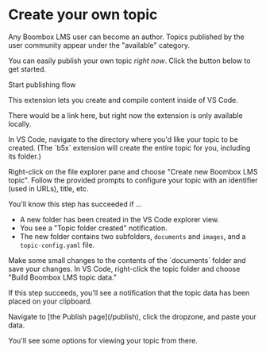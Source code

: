 # Create your own topic

Any Boombox LMS user can become an author. Topics published by the user community appear under the "available" category.

You can easily publish your own topic _right now_. Click the button below to get started.

<continue-button>Start publishing flow</continue-button>

<checklist>

<step title='Install the b5x VS Code extension'>
This extension lets you create and compile content inside of VS Code.

There would be a link here, but right now the extension is only available locally.
</step>

<step title='Create your new topic'>
In VS Code, navigate to the directory where you'd like your topic to be created. (The `b5x` extension will create the entire topic for you, including its folder.)

Right-click on the file explorer pane and choose "Create new Boombox LMS topic". Follow the provided prompts to configure your topic with an identifier (used in URLs), title, etc.

You'll know this step has succeeded if ...
- A new folder has been created in the VS Code explorer view.
- You see a "Topic folder created" notification.
- The new folder contains two subfolders, `documents` and `images`, and a `topic-config.yaml` file.
</step>

<step title="Edit your topic's documents">
Make some small changes to the contents of the `documents` folder and save your changes.
</step>

<step title="Compile your topic data">
In VS Code, right-click the topic folder and choose "Build Boombox LMS topic data."

If this step succeeds, you'll see a notification that the topic data has been placed on your clipboard.
</step>

<step title='Publish and view your topic'>
Navigate to [the Publish page](/publish), click the dropzone, and paste your data.

You'll see some options for viewing your topic from there.
</step>
</checklist>

